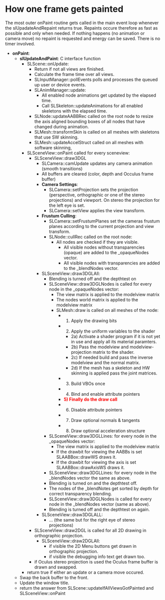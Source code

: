 How one frame gets painted
============

The most outer onPaint routine gets called in the main event loop
whenever the slUpadateAndRepaint returns true. Repaints occure therefore as
fast as possible and only when needed. If nothing happens (no animation or
camera move) no repaint is requested and energy can be saved. There is no
timer involved.

* **onPaint**:
   * **slUpdateAndPaint**: C interface function
      * SLScene::onUpdate:
         * Return if not all views are finished.
         * Calculate the frame time over all views.
         * SLInputManager::pollEvents polls and processes the queued up user or device events.
         * SLAnimManager::update:
            * All enabled node animations get updated by the elapsed time.
            * Call SLSkeleton::updateAnimations for all enabled skeletons with the elapsed time.
         * SLNode::updateAABBRec called on the root node to resize the
           axis aligned bounding boxes of all nodes that have changed during animation.
         * SLMesh::transformSkin is called on all meshes with skeletons that use SW skinning.
         * SLMesh::updateAccelStruct called on all meshes with software skinning,
      * SLSceneView::onPaint called for every sceneview:
         * SLSceneView::draw3DGL
            * SLCamera::camUpdate updates any camera animation (smooth transitions)
            * All buffers are cleared (color, depth and Occulus frame buffer)
            * **Camera Settings**:
               * SLCamera::setProjection sets the projection
                 (perspective, orthographic or one of the stereo projections) and viewport.
                 On stereo the projection for the left eye is set.
               * SLCamera::setView applies the view transform.
            * **Frustum Culling**:
               * SLCamera::setFrustumPlanes set the cameras frustum planes according to the
                 current projection and view transform.
               * SLNode::cullRec called on the root node:
                  * All nodes are checked if they are visible.
                     * All visible nodes without transparencies (opaque) are added to the _opaqueNodes vector.
                     * All visible nodes with transparencies are added to the _blendNodes vector.
            * SLSceneView::draw3DGLAll:
               * Blending is turned off and the depthtest on
               * SLSceneView::draw3DGLNodes is called for every node in the _opaqueNodes vector:
                  * The view matrix is applied to the modelview matrix
                  * The nodes world matrix is applied to the modelview matrix
                  * SLMesh::draw is called on all meshes of the node:
                     * 1) Apply the drawing bits
                     * 2) Apply the uniform variables to the shader
                        * 2a) Activate a shader program if it is not yet in use and apply all its material paramters.
                        * 2b) Pass the modelview and modelview-projection matrix to the shader.
                        * 2c) If needed build and pass the inverse modelview and the normal matrix.
                        * 2d) If the mesh has a skeleton and HW skinning is applied pass the joint matrices.
                     * 3) Build VBOs once
                     * 4) Bind and enable attribute pointers
                     * <span style="color:red"><strong>5) Finally do the draw call</strong></span>
                     * 6) Disable attribute pointers
                     * 7) Draw optional normals & tangents
                     * 8) Draw optional acceleration structure
               * SLSceneView::draw3DGLLines: for every node in the _opaqueNodes vector:
                 * The view matrix is applied to the modelview matrix
                 * If the drawbit for viewing the AABBs is set SLAABBox::drawWS draws it.
                 * If the drawbit for viewing the axis is set SLAABBox::drawAxisWS draws it.
               * SLSceneView::draw3DGLLines: for every node in the _blendNodes vector the same as above.
               * Blending is turned on and the depthtest off.
               * The nodes of the _blendNotes get sorted by depth for correct transparency blending.
               * SLSceneView::draw3DGLNodes is called for every node in the _blendNodes vector (same as above).
               * Blending is turned off and the depthtest on again.
            * SLSceneView::draw3DGLALL:
               * ... (the same but for the right eye of stereo projections)
         * SLSceneView::draw2DGL is called for all 2D drawing in orthographic projection.
            * SLSceneView::draw2DGLAll:
               * if visible the 2D Menu buttons get drawn in orthographic projection.
               * if visible the debugging info text get drawn too.
         * if Oculus stereo projection is used the Oculus frame buffer is drawn and swapped.
      * return true if either an update or a camera move occured.
   * Swap the back buffer to the front.
   * Update the window title.
   * return the answer from SLScene::updateIfAllViewsGotPainted and SLSceneView::onPaint